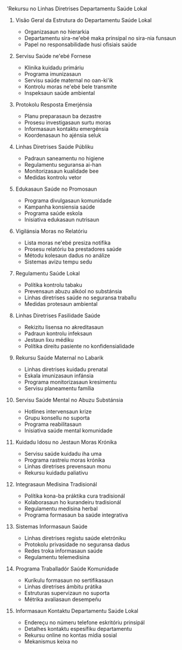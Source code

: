 'Rekursu no Linhas Diretrises Departamentu Saúde Lokal

1. Visão Geral da Estrutura do Departamentu Saúde Lokal
   - Organizasaun no hierarkia
   - Departamentu sira-ne'ebé maka prinsipal no sira-nia funsaun
   - Papel no responsabilidade husi ofisiais saúde

2. Servisu Saúde ne'ebé Fornese
   - Klinika kuidadu primáriu
   - Programa imunizasaun
   - Servisu saúde maternal no oan-ki'ik
   - Kontrolu moras ne'ebé bele transmite
   - Inspeksaun saúde ambiental

3. Protokolu Resposta Emerjénsia
   - Planu preparasaun ba dezastre
   - Prosesu investigasaun surtu moras
   - Informasaun kontaktu emergénsia
   - Koordenasaun ho ajénsia seluk

4. Linhas Diretrises Saúde Públiku
   - Padraun saneamentu no higiene
   - Regulamentu seguransa ai-han
   - Monitorizasaun kualidade bee
   - Medidas kontrolu vetor

5. Edukasaun Saúde no Promosaun
   - Programa divulgasaun komunidade
   - Kampanha konsiensia saúde
   - Programa saúde eskola
   - Inisiativa edukasaun nutrisaun

6. Vigilánsia Moras no Relatóriu
   - Lista moras ne'ebé presiza notifika
   - Prosesu relatóriu ba prestadores saúde
   - Métodu kolesaun dadus no análize
   - Sistemas avizu tempu sedu

7. Regulamentu Saúde Lokal
   - Polítika kontrolu tabaku
   - Prevensaun abuzu alkóol no substánsia
   - Linhas diretrises saúde no seguransa traballu
   - Medidas protesaun ambiental

8. Linhas Diretrises Fasilidade Saúde
   - Rekizitu lisensa no akreditasaun
   - Padraun kontrolu infeksaun
   - Jestaun lixu médiku
   - Polítika direitu pasiente no konfidensialidade

9. Rekursu Saúde Maternal no Labarik
   - Linhas diretrises kuidadu prenatal
   - Eskala imunizasaun infánsia
   - Programa monitorizasaun kresimentu
   - Servisu planeamentu família

10. Servisu Saúde Mental no Abuzu Substánsia
    - Hotlines intervensaun krize
    - Grupu konsellu no suporta
    - Programa reabilitasaun
    - Inisiativa saúde mental komunidade

11. Kuidadu Idosu no Jestaun Moras Krónika
    - Servisu saúde kuidadu iha uma
    - Programa rastreiu moras krónika
    - Linhas diretrises prevensaun monu
    - Rekursu kuidadu paliativu

12. Integrasaun Medisina Tradisionál
    - Polítika kona-ba práktika cura tradisionál
    - Kolaborasaun ho kurandeiru tradisionál
    - Regulamentu medisina herbal
    - Programa formasaun ba saúde integrativa

13. Sistemas Informasaun Saúde
    - Linhas diretrises registu saúde eletróniku
    - Protokolu privasidade no seguransa dadus
    - Redes troka informasaun saúde
    - Regulamentu telemedisina

14. Programa Traballadór Saúde Komunidade
    - Kuríkulu formasaun no sertifikasaun
    - Linhas diretrises ámbitu prátika
    - Estruturas supervizaun no suporta
    - Métrika avaliasaun desempeñu

15. Informasaun Kontaktu Departamentu Saúde Lokal
    - Endereçu no númeru telefone eskritóriu prinsipál
    - Detalhes kontaktu espesífiku departamentu
    - Rekursu online no kontas mídia sosial
    - Mekanismus keixa no
